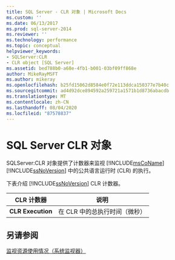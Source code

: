 ```yaml
---
title: SQL Server - CLR 对象 | Microsoft Docs
ms.custom: ''
ms.date: 06/13/2017
ms.prod: sql-server-2014
ms.reviewer: ''
ms.technology: performance
ms.topic: conceptual
helpviewer_keywords:
- SQLServer:CLR
- CLR object [SQL Server]
ms.assetid: bed788b0-a68e-4fb1-b001-03bf09ff868e
author: MikeRayMSFT
ms.author: mikeray
ms.openlocfilehash: b25fd15062d8584e0f72e113ddca150377e7b40c
ms.sourcegitcommit: ad4d92dce894592a259721a1571b1d8736abacdb
ms.translationtype: MT
ms.contentlocale: zh-CN
ms.lasthandoff: 08/04/2020
ms.locfileid: "87578837"
---
```

# <a name="sql-server-clr-object"></a>SQL Server CLR 对象
  SQLServer:CLR 对象提供了计数器来监视 [!INCLUDE[msCoName](../../includes/msconame-md.md)] [!INCLUDE[ssNoVersion](../../includes/ssnoversion-md.md)] 中的公共语言运行时 (CLR) 的执行。  
  
 下表介绍 [!INCLUDE[ssNoVersion](../../includes/ssnoversion-md.md)] CLR 计数器。  
  
|CLR 计数器|说明|  
|------------------|-----------------|  
|**CLR Execution**|在 CLR 中的总执行时间（微秒）|  
  
## <a name="see-also"></a>另请参阅  
 [监视资源使用情况（系统监视器）](monitor-resource-usage-system-monitor.md)  
  
  
